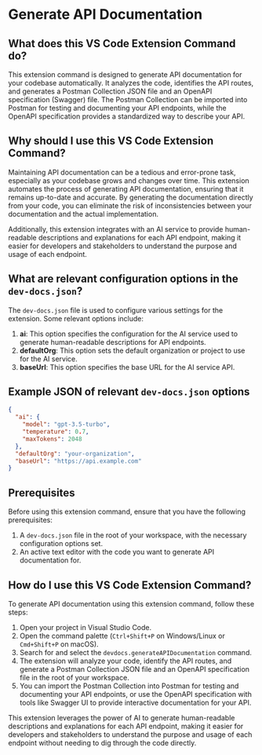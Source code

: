 
  
  # **Generate API Documentation**

## What does this VS Code Extension Command do?

This extension command is designed to generate API documentation for your codebase automatically. It analyzes the code, identifies the API routes, and generates a Postman Collection JSON file and an OpenAPI specification (Swagger) file. The Postman Collection can be imported into Postman for testing and documenting your API endpoints, while the OpenAPI specification provides a standardized way to describe your API.

## Why should I use this VS Code Extension Command?

Maintaining API documentation can be a tedious and error-prone task, especially as your codebase grows and changes over time. This extension automates the process of generating API documentation, ensuring that it remains up-to-date and accurate. By generating the documentation directly from your code, you can eliminate the risk of inconsistencies between your documentation and the actual implementation.

Additionally, this extension integrates with an AI service to provide human-readable descriptions and explanations for each API endpoint, making it easier for developers and stakeholders to understand the purpose and usage of each endpoint.

## What are relevant configuration options in the `dev-docs.json`?

The `dev-docs.json` file is used to configure various settings for the extension. Some relevant options include:

1. **ai**: This option specifies the configuration for the AI service used to generate human-readable descriptions for API endpoints.
2. **defaultOrg**: This option sets the default organization or project to use for the AI service.
3. **baseUrl**: This option specifies the base URL for the AI service API.

## Example JSON of relevant `dev-docs.json` options

```json
{
  "ai": {
    "model": "gpt-3.5-turbo",
    "temperature": 0.7,
    "maxTokens": 2048
  },
  "defaultOrg": "your-organization",
  "baseUrl": "https://api.example.com"
}
```

## Prerequisites

Before using this extension command, ensure that you have the following prerequisites:

1. A `dev-docs.json` file in the root of your workspace, with the necessary configuration options set.
2. An active text editor with the code you want to generate API documentation for.

## How do I use this VS Code Extension Command?

To generate API documentation using this extension command, follow these steps:

1. Open your project in Visual Studio Code.
2. Open the command palette (`Ctrl+Shift+P` on Windows/Linux or `Cmd+Shift+P` on macOS).
3. Search for and select the `devdocs.generateAPIDocumentation` command.
4. The extension will analyze your code, identify the API routes, and generate a Postman Collection JSON file and an OpenAPI specification file in the root of your workspace.
5. You can import the Postman Collection into Postman for testing and documenting your API endpoints, or use the OpenAPI specification with tools like Swagger UI to provide interactive documentation for your API.

This extension leverages the power of AI to generate human-readable descriptions and explanations for each API endpoint, making it easier for developers and stakeholders to understand the purpose and usage of each endpoint without needing to dig through the code directly.
  
  